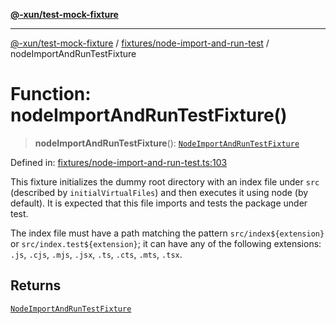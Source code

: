 [**@-xun/test-mock-fixture**](../../../README.md)

***

[@-xun/test-mock-fixture](../../../README.md) / [fixtures/node-import-and-run-test](../README.md) / nodeImportAndRunTestFixture

# Function: nodeImportAndRunTestFixture()

> **nodeImportAndRunTestFixture**(): [`NodeImportAndRunTestFixture`](../type-aliases/NodeImportAndRunTestFixture.md)

Defined in: [fixtures/node-import-and-run-test.ts:103](https://github.com/Xunnamius/test-utils/blob/e96d066a8d31079cb061bc2dac285562fbf7b708/packages/test-mock-fixture/src/fixtures/node-import-and-run-test.ts#L103)

This fixture initializes the dummy root directory with an index file under
`src` (described by `initialVirtualFiles`) and then executes it using node
(by default). It is expected that this file imports and tests the package
under test.

The index file must have a path matching the pattern `src/index${extension}`
or `src/index.test${extension}`; it can have any of the following extensions:
`.js`, `.cjs`, `.mjs`, `.jsx`, `.ts`, `.cts`, `.mts`, `.tsx`.

## Returns

[`NodeImportAndRunTestFixture`](../type-aliases/NodeImportAndRunTestFixture.md)
